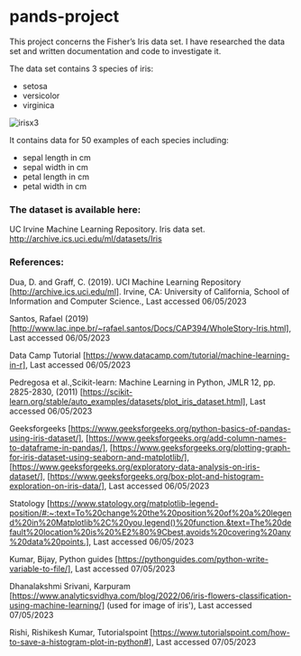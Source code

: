 # pands-project

This project concerns the Fisher’s Iris data set. I have researched the data set
and written documentation and code to investigate it. 


The data set contains 3 species of iris:
* setosa
* versicolor
* virginica

![irisx3](https://user-images.githubusercontent.com/123767624/236692889-280b9db3-e557-4c14-bd65-8fb64eb8f002.png)


It contains data for 50 examples of each species including:
* sepal length in cm
* sepal width in cm
* petal length in cm
* petal width in cm




### The dataset is available here:

UC Irvine Machine Learning Repository. Iris data set.
http://archive.ics.uci.edu/ml/datasets/Iris

### References:
Dua, D. and Graff, C. (2019). UCI Machine Learning Repository [http://archive.ics.uci.edu/ml]. Irvine, CA: University of California, School of Information and Computer Science., Last accessed 06/05/2023

Santos, Rafael (2019) [http://www.lac.inpe.br/~rafael.santos/Docs/CAP394/WholeStory-Iris.html], Last accessed 06/05/2023

Data Camp Tutorial [https://www.datacamp.com/tutorial/machine-learning-in-r], Last accessed 06/05/2023

Pedregosa et al.,Scikit-learn: Machine Learning in Python,  JMLR 12, pp. 2825-2830, (2011) [https://scikit-learn.org/stable/auto_examples/datasets/plot_iris_dataset.html], Last accessed 06/05/2023

Geeksforgeeks [https://www.geeksforgeeks.org/python-basics-of-pandas-using-iris-dataset/], [https://www.geeksforgeeks.org/add-column-names-to-dataframe-in-pandas/], [https://www.geeksforgeeks.org/plotting-graph-for-iris-dataset-using-seaborn-and-matplotlib/], [https://www.geeksforgeeks.org/exploratory-data-analysis-on-iris-dataset/], [https://www.geeksforgeeks.org/box-plot-and-histogram-exploration-on-iris-data/], Last accessed 06/05/2023

Statology [https://www.statology.org/matplotlib-legend-position/#:~:text=To%20change%20the%20position%20of%20a%20legend%20in%20Matplotlib%2C%20you,legend()%20function.&text=The%20default%20location%20is%20%E2%80%9Cbest,avoids%20covering%20any%20data%20points.], Last accessed 06/05/2023

Kumar, Bijay, Python guides [https://pythonguides.com/python-write-variable-to-file/], Last accessed 07/05/2023

Dhanalakshmi Srivani, Karpuram [https://www.analyticsvidhya.com/blog/2022/06/iris-flowers-classification-using-machine-learning/] (used for image of iris'), Last accessed 07/05/2023

Rishi, Rishikesh Kumar, Tutorialspoint [https://www.tutorialspoint.com/how-to-save-a-histogram-plot-in-python#], Last accessed 07/05/2023
